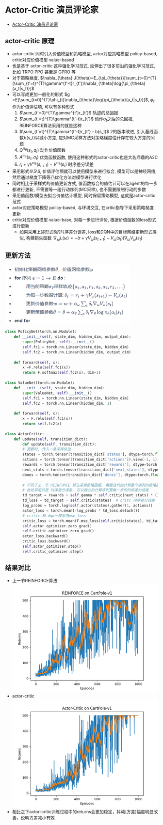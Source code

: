 # Actor-Critic 演员评论家

* [Actor-Critic 演员评论家](https://hrl.boyuai.com/chapter/2/actor-critic%E7%AE%97%E6%B3%95/)

## actor-critic 原理
* actor-critic 同时引入价值模型和策略模型, actor对应策略模型 policy-based, critic对应价值模型 value-based
* 也是基于 actor-critic 这种强化学习范式, 延伸出了很多前沿的强化学习范式, 比如 TRPO PPO 甚至是 GPRO 等
* 对于策略梯度, $\nabla_{\theta} J(\theta)=E_{\pi_{\theta}}[\sum_{t=0}^{T}(\sum_{t'=t}^{T}\gamma^{t'-t}r_{t'})\nabla_{\theta}\log{\pi_{\theta}(a_t|s_t)}]$
* 可以写成更加一般化的形式 $g =E[\sum_{t=0}^{T}\phi_{t}\nabla_{\theta}\log{\pi_{\theta}(a_t|s_t)}]$, $\phi_{t}$ 作为价值评估项, 可以有多种形式
  1. $\sum_{t'=0}^{T}\gamma^{t'}r_{t'}$  轨迹的总回报
  2. $\sum_{t'=t}^{T}\gamma^{t'-t}r_{t'}$ 动作$a_t$之后的总回报, REINFORCE算法采用的就是这种
  3. $\sum_{t'=t}^{T}\gamma^{t'-t}r_{t'} - b(s_t)$  2的版本改进, 引入基线函数b(s_t)以减小方差, 应对MC采样方法对策略梯度估计存在较大方差的问题
  4. $Q^{\pi_{\theta}}(s_t, a_t)$  动作价值函数
  5. $A^{\pi_{\theta}}(s_t, a_t)$  优势函数函数, 使用这种形式的actor-critic也是大名鼎鼎的A2C
  6. $r_t + \gamma V^{\pi_{\theta}}(s_{t+1}) - V^{\pi_{\theta}}(s_{t})$  时序差分误差
* 采用形式4\5\6, 价值评估项就可以使用模型来进行拟合, 模型可以是神经网络, 然后通过梯度下降等凸优化方法对模型进行优化
* 同时相比于采样式的价值更新方式, 值函数拟合的值估计可以在agent的每一步都进行更新, 不需要等一组行动序列(MC采样), 也不需要限制行动的步数
* 采用值函数/模型去拟合价值估计模型, 同时保留策略模型, 这就是actor-critic范式
* actor对应策略模型 policy-based, 与环境交互, 在critic指导下采用策略梯度更新
* critic对应价值模型 value-base, 对每一步进行评价, 根据价值函数的loss形式进行更新
  * 如果采用上述形式6的时序差分误差, loss和DQN中的目标网络更新形式类似, 构建损失函数 $\nabla_{\omega}L(\omega)=-(r + \gamma V_{\omega}(s_{t+1}) - V_{\omega}(s_t))\nabla_{\omega}V_{\omega}(s_t)$

## 更新方法
![actor-critic更新方法](img/ac-update.png)

```python
class PolicyNet(torch.nn.Module):
    def __init__(self, state_dim, hidden_dim, output_dim):
        super(PolicyNet, self).__init__()
        self.fc1 = torch.nn.Linear(state_dim, hidden_dim)
        self.fc2 = torch.nn.Linear(hidden_dim, output_dim)

    def forward(self, x):
        x =F.relu(self.fc1(x))
        return F.softmax(self.fc2(x), dim=1)

class ValueNet(torch.nn.Module):
    def __init__(self, state_dim, hidden_dim):
        super(ValueNet, self).__init__()
        self.fc1 = torch.nn.Linear(state_dim, hidden_dim)
        self.fc2 = torch.nn.Linear(hidden_dim, 1)

    def forward(self, x):
        x = F.relu(self.fc1(x))
        return self.fc2(x)

class ActorCritic:
    def update(self, transition_dict):
        def update(self, transition_dict):
        # 更新时, 传入一条采样轨迹
        states = torch.tensor(transition_dict['states'], dtype=torch.float).to(self.device)
        actions = torch.tensor(transition_dict['actions']).view(-1, 1).to(self.device)
        rewards = torch.tensor(transition_dict['rewards'], dtype=torch.float).view(-1, 1).to(self.device)
        next_stats = torch.tensor(transition_dict['next_states'], dtype=torch.float).to(self.device)
        dones = torch.tensor(transition_dict['dones'], dtype=torch.float).view(-1, 1).to(self.device)

        # 不同于上一节 REINFORCE 算法采用策略回报, 需要迭代的计算整个序列的策略回报
        # 此处采用的是 时序差分误差, 可以独立的计算序列里每一步的时序差分误差
        td_target = rewards + self.gamma * self.critic(next_stats) * (1 - dones)
        td_loss = td_target - self.critic(states)  # critc 时序差分误差
        log_probs = torch.log(self.actor(states).gather(1, actions))
        actor_loss = torch.mean(-log_probs * td_loss.detach())
        # critic 和 dqn一样采用mse loss
        critic_loss = torch.mean(F.mse_loss(self.critic(states), td_target.detach()))
        self.actor_optimizer.zero_grad()
        self.critic_optimizer.zero_grad()
        actor_loss.backward()
        critic_loss.backward()
        self.actor_optimizer.step()
        self.critic_optimizer.step()
```

## 结果对比
* 上一节REINFORCE算法
![policy-gradient-moving-avg](../7-policy-gradient/reinforce-returns-moving-avg.png)
* actor-critic
![actor-critic-moving-avg](actor-critic-returns-moving-avg.png)
* 相比之下actor-critic训练过程中的returns会更加稳定，抖动(方差)幅度明显改善，说明方差减小有效
